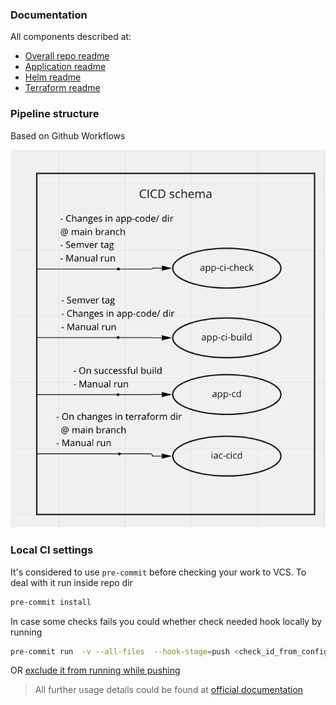 ### Documentation

All components described at:
- [Overall repo readme](/README.md)
- [Application readme](/app-code/README.md)
- [Helm readme](/helm-charts/README.md)
- [Terraform readme](/terraform/README.md)

### Pipeline structure

Based on Github Workflows

![pipeline](/docs/pipeline.png)

### Local CI settings

It's considered to use `pre-commit` before checking your work to VCS.
To deal with it run inside repo dir
```sh
pre-commit install
```
In case some checks fails you could whether check needed hook locally by running
```sh
pre-commit run  -v --all-files  --hook-stage=push <check_id_from_config>
```
OR [exclude it from running while pushing](https://pre-commit.com/#temporarily-disabling-hooks)

> All further usage details could be found at [official documentation](https://pre-commit.com/#usage)
